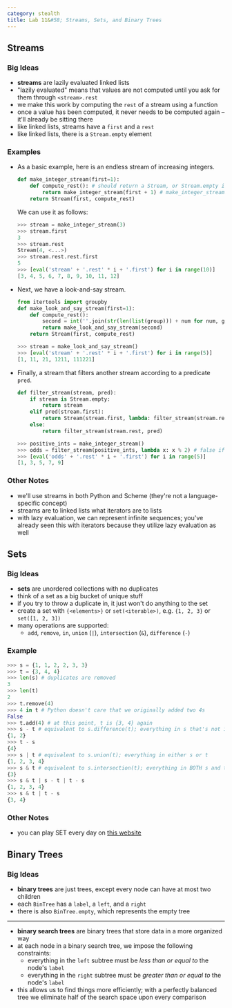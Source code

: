 ```yaml
---
category: stealth
title: Lab 11&#58; Streams, Sets, and Binary Trees
---
```


## Streams
### Big Ideas
- **streams** are lazily evaluated linked lists
- "lazily evaluated" means that values are not computed until you ask for them through `<stream>.rest`
- we make this work by computing the `rest` of a stream using a function
- once a value has been computed, it never needs to be computed again – it'll already be sitting there
- like linked lists, streams have a `first` and a `rest`
- like linked lists, there is a `Stream.empty` element

### Examples
- As a basic example, here is an endless stream of increasing integers.

  ```python
  def make_integer_stream(first=1):
      def compute_rest(): # should return a Stream, or Stream.empty if no more elements
          return make_integer_stream(first + 1) # make_integer_stream does indeed return a stream!
      return Stream(first, compute_rest)
  ```
  
  We can use it as follows:
  ```python
  >>> stream = make_integer_stream(3)
  >>> stream.first
  3
  >>> stream.rest
  Stream(4, <...>)
  >>> stream.rest.rest.first
  5
  >>> [eval('stream' + '.rest' * i + '.first') for i in range(10)]
  [3, 4, 5, 6, 7, 8, 9, 10, 11, 12]
  ```

- Next, we have a look-and-say stream.

  ```python
  from itertools import groupby
  def make_look_and_say_stream(first=1):
      def compute_rest():
          second = int(''.join(str(len(list(group))) + num for num, group in groupby(str(first))))
          return make_look_and_say_stream(second)
      return Stream(first, compute_rest)
  ```
  
  ```python
  >>> stream = make_look_and_say_stream()
  >>> [eval('stream' + '.rest' * i + '.first') for i in range(5)]
  [1, 11, 21, 1211, 111221]
  ```

- Finally, a stream that filters another stream according to a predicate `pred`.

  ```python
  def filter_stream(stream, pred):
      if stream is Stream.empty:
          return stream
      elif pred(stream.first):
          return Stream(stream.first, lambda: filter_stream(stream.rest, pred))
      else:
          return filter_stream(stream.rest, pred)
  ```
  
  ```python
  >>> positive_ints = make_integer_stream()
  >>> odds = filter_stream(positive_ints, lambda x: x % 2) # false if x is even
  >>> [eval('odds' + '.rest' * i + '.first') for i in range(5)]
  [1, 3, 5, 7, 9]
  ```

### Other Notes
- we'll use streams in both Python and Scheme (they're not a language-specific concept)
- streams are to linked lists what iterators are to lists
- with lazy evaluation, we can represent infinite sequences; you've already seen this with iterators because they utilize lazy evaluation as well

## Sets
### Big Ideas
- **sets** are unordered collections with no duplicates
- think of a set as a big bucket of unique stuff
- if you try to throw a duplicate in, it just won't do anything to the set
- create a set with `{<elements>}` or `set(<iterable>)`, e.g. `{1, 2, 3}` or `set([1, 2, 3])`
- many operations are supported:
  - `add`, `remove`, `in`, `union` (`|`), `intersection` (`&`), `difference` (`-`)

### Example
```python
>>> s = {1, 1, 2, 2, 3, 3}
>>> t = {3, 4, 4}
>>> len(s) # duplicates are removed
3
>>> len(t)
2
>>> t.remove(4)
>>> 4 in t # Python doesn't care that we originally added two 4s
False
>>> t.add(4) # at this point, t is {3, 4} again
>>> s - t # equivalent to s.difference(t); everything in s that's not in t
{1, 2}
>>> t - s
{4}
>>> s | t # equivalent to s.union(t); everything in either s or t
{1, 2, 3, 4}
>>> s & t # equivalent to s.intersection(t); everything in BOTH s and t
{3}
>>> s & t | s - t | t - s
{1, 2, 3, 4}
>>> s & t | t - s
{3, 4}
```

### Other Notes
- you can play SET every day on [this website](https://www.nytimes.com/crosswords/game/set/?page=set&difficulty=&_r=0)

## Binary Trees
### Big Ideas
- **binary trees** are just trees, except every node can have at most two children
- each `BinTree` has a `label`, a `left`, and a `right`
- there is also `BinTree.empty`, which represents the empty tree

---

- **binary search trees** are binary trees that store data in a more organized way
- at each node in a binary search tree, we impose the following constraints:
  - everything in the `left` subtree must be _less than or equal to_ the node's `label`
  - everything in the `right` subtree must be _greater than or equal to_ the node's `label`
- this allows us to find things more efficiently; with a perfectly balanced tree we eliminate half of the search space upon every comparison
